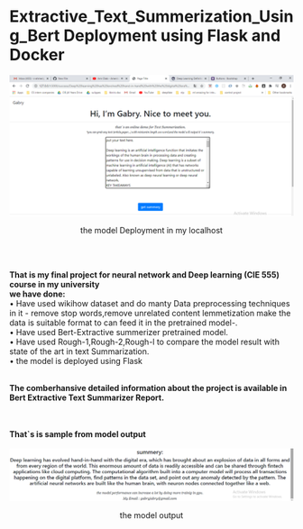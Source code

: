 # Extractive_Text_Summerization_Using_Bert Deployment using Flask and Docker
![alt text](https://github.com/AhmedaliElgabry/Extractive_Text_Summerization_Using_Bert/blob/master/The%20model%20in%20my%20localhost.png)
<p align="center">
  the model Deployment in my localhost
</p>
<br/>
<br/>

**That is my final project for neural network and Deep learning (CIE 555) course in my university** <br/>
**we have done:**<br/>
• Have used wikihow dataset and do manty Data preprocessing techniques in it - remove stop words,remove unrelated content lemmetization
make the data is suitable format to can feed it in the pretrained model-.<br/>
• Have used Bert-Extractive summerizer pretrained model.<br/>
• Have used Rough-1,Rough-2,Rough-l to compare the model result with state of the art in text Summarization.<br/>
• the model is deployed using Flask <br/>
<br/>

**The comberhansive detailed information about the project is available in Bert Extractive Text Summarizer Report.**<br/>
<br/>
<br/>

**That`s is sample from model output**<br/>
<br/>
![alt text](https://github.com/AhmedaliElgabry/Extractive_Text_Summerization_Using_Bert/blob/master/the%20model%20output.png)
<p align="center">
  the model output
</p>
